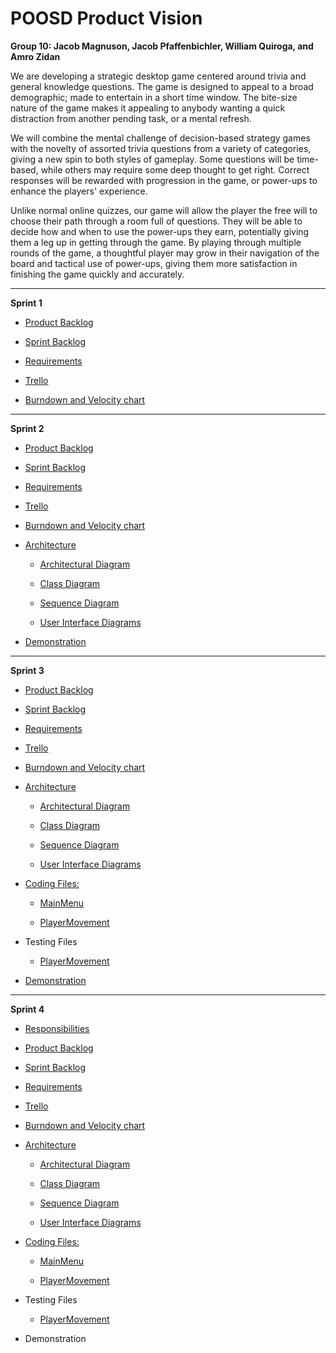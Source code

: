 
# POOSD Product Vision
**Group 10: Jacob Magnuson, Jacob Pfaffenbichler, William Quiroga, and Amro Zidan**

We are developing a strategic desktop game centered around trivia and general knowledge questions. The game is designed to appeal to a broad demographic; made to entertain in a short time window. The bite-size nature of the game makes it appealing to anybody wanting a quick distraction from another pending task, or a mental refresh.

We will combine the mental challenge of decision-based strategy games with the novelty of assorted trivia questions from a variety of categories, giving a new spin to both styles of gameplay. Some questions will be time-based, while others may require some deep thought to get right. Correct responses will be rewarded with progression in the game, or power-ups to enhance the players' experience.

Unlike normal online quizzes, our game will allow the player the free will to choose their path through a room full of questions. They will be able to decide how and when to use the power-ups they earn, potentially giving them a leg up in getting through the game. By playing through multiple rounds of the game, a thoughtful player may grow in their navigation of the board and tactical use of power-ups, giving them more satisfaction in finishing the game quickly and accurately.

------------------------------------------------------------------------------------------------

**Sprint 1**

- [Product Backlog](https://github.com/bquiroga10/Group10/blob/master/artifacts/Product.md)

- [Sprint Backlog](https://github.com/bquiroga10/Group10/blob/master/artifacts/Sprint1.md)

- [Requirements](https://github.com/bquiroga10/Group10/blob/master/artifacts/Requirements.md)

- [Trello](https://trello.com/b/C5sP821a/group-10)

- [Burndown and Velocity chart](https://docs.google.com/spreadsheets/d/1c19jIiDAFveZubnuQdf-lcTjxe98yklTnnw0_VnYVbQ/edit?usp=sharing)

------------------------------------------------------------------------------------------------

**Sprint 2**

- [Product Backlog](https://github.com/bquiroga10/Group10/blob/master/artifacts/Product.md)

- [Sprint Backlog](https://github.com/bquiroga10/Group10/blob/master/artifacts/Sprint2.md)

- [Requirements](https://github.com/bquiroga10/Group10/blob/master/artifacts/Requirements.md)

- [Trello](https://trello.com/b/C5sP821a/group-10)

- [Burndown and Velocity chart](https://docs.google.com/spreadsheets/d/1c19jIiDAFveZubnuQdf-lcTjxe98yklTnnw0_VnYVbQ/edit?usp=sharing)

- [Architecture](https://github.com/bquiroga10/Group10/tree/master/artifacts/architecture)

  - [Architectural Diagram](https://github.com/bquiroga10/Group10/blob/master/artifacts/architecture/ArchitecturalDiagram.png)

  - [Class Diagram](https://github.com/bquiroga10/Group10/blob/master/artifacts/architecture/ClassDiagram.PNG)

  - [Sequence Diagram](https://github.com/bquiroga10/Group10/blob/master/artifacts/architecture/SequenceDiagram.png)

  - [User Interface Diagrams](https://github.com/bquiroga10/Group10/blob/master/artifacts/architecture/UIHub.md)

- [Demonstration](https://www.youtube.com/watch?v=IKeQ9VYvKb4)

----------------------------------------------------------------------------------------------------

**Sprint 3**

- [Product Backlog](https://github.com/bquiroga10/Group10/blob/master/artifacts/Product.md)

- [Sprint Backlog](https://github.com/bquiroga10/Group10/blob/master/artifacts/Sprint3.md)

- [Requirements](https://github.com/bquiroga10/Group10/blob/master/artifacts/Requirements.md)

- [Trello](https://trello.com/b/C5sP821a/group-10)

- [Burndown and Velocity chart](https://docs.google.com/spreadsheets/d/1c19jIiDAFveZubnuQdf-lcTjxe98yklTnnw0_VnYVbQ/edit?usp=sharing)

- [Architecture](https://github.com/bquiroga10/Group10/tree/master/artifacts/architecture)

  - [Architectural Diagram](https://github.com/bquiroga10/Group10/blob/master/artifacts/architecture/ArchitecturalDiagram.png)

  - [Class Diagram](https://github.com/bquiroga10/Group10/blob/master/artifacts/architecture/ClassDiagram.PNG)

  - [Sequence Diagram](https://github.com/bquiroga10/Group10/blob/master/artifacts/architecture/SequenceDiagram.png)

  - [User Interface Diagrams](https://github.com/bquiroga10/Group10/blob/master/artifacts/architecture/UIHub.md)

- [Coding Files:](https://github.com/bquiroga10/Group10/tree/master/code)

  - [MainMenu](https://github.com/bquiroga10/Group10/blob/master/code/MainMenu.cs)

  - [PlayerMovement](https://github.com/bquiroga10/Group10/blob/master/code/PlayerMovement.cs)

- Testing Files

  - [PlayerMovement](https://github.com/bquiroga10/Group10/blob/master/project/Pyramid%20Puzzler/Assets/Tests/Editor/PlayerMovementTest.cs)

- [Demonstration](https://www.youtube.com/watch?v=0tFWdu0kHoM)

------------------------------------------------------------------------------------------------------------------

**Sprint 4**

- [Responsibilities](https://github.com/bquiroga10/Group10/blob/master/artifacts/Responsibilities.md)

- [Product Backlog](https://github.com/bquiroga10/Group10/blob/master/artifacts/Product.md)

- [Sprint Backlog](https://github.com/bquiroga10/Group10/blob/master/artifacts/Sprint4.md)

- [Requirements](https://github.com/bquiroga10/Group10/blob/master/artifacts/Requirements.md)

- [Trello](https://trello.com/b/C5sP821a/group-10)

- [Burndown and Velocity chart](https://docs.google.com/spreadsheets/d/1c19jIiDAFveZubnuQdf-lcTjxe98yklTnnw0_VnYVbQ/edit?usp=sharing)

- [Architecture](https://github.com/bquiroga10/Group10/tree/master/artifacts/architecture)

  - [Architectural Diagram](https://github.com/bquiroga10/Group10/blob/master/artifacts/architecture/ArchitecturalDiagram.png)

  - [Class Diagram](https://github.com/bquiroga10/Group10/blob/master/artifacts/architecture/ClassDiagram.PNG)

  - [Sequence Diagram](https://github.com/bquiroga10/Group10/blob/master/artifacts/architecture/SequenceDiagram.png)

  - [User Interface Diagrams](https://github.com/bquiroga10/Group10/blob/master/artifacts/architecture/UIHub.md)

- [Coding Files:](https://github.com/bquiroga10/Group10/tree/master/code)

  - [MainMenu](https://github.com/bquiroga10/Group10/blob/master/code/MainMenu.cs)

  - [PlayerMovement](https://github.com/bquiroga10/Group10/blob/master/code/PlayerMovement.cs)

- Testing Files

  - [PlayerMovement](https://github.com/bquiroga10/Group10/blob/master/project/Pyramid%20Puzzler/Assets/Tests/Editor/PlayerMovementTest.cs)

- Demonstration